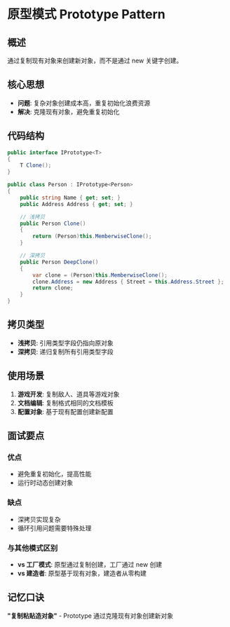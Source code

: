 # 原型模式 Prototype Pattern

## 概述

通过复制现有对象来创建新对象，而不是通过 new 关键字创建。

## 核心思想

- **问题**: 复杂对象创建成本高，重复初始化浪费资源
- **解决**: 克隆现有对象，避免重复初始化

## 代码结构

```csharp
public interface IPrototype<T>
{
    T Clone();
}

public class Person : IPrototype<Person>
{
    public string Name { get; set; }
    public Address Address { get; set; }

    // 浅拷贝
    public Person Clone()
    {
        return (Person)this.MemberwiseClone();
    }

    // 深拷贝
    public Person DeepClone()
    {
        var clone = (Person)this.MemberwiseClone();
        clone.Address = new Address { Street = this.Address.Street };
        return clone;
    }
}
```

## 拷贝类型

- **浅拷贝**: 引用类型字段仍指向原对象
- **深拷贝**: 递归复制所有引用类型字段

## 使用场景

1. **游戏开发**: 复制敌人、道具等游戏对象
2. **文档编辑**: 复制格式相同的文档模板
3. **配置对象**: 基于现有配置创建新配置

## 面试要点

### 优点

- 避免重复初始化，提高性能
- 运行时动态创建对象

### 缺点

- 深拷贝实现复杂
- 循环引用问题需要特殊处理

### 与其他模式区别

- **vs 工厂模式**: 原型通过复制创建，工厂通过 new 创建
- **vs 建造者**: 原型基于现有对象，建造者从零构建

## 记忆口诀

**"复制粘贴造对象"** - Prototype 通过克隆现有对象创建新对象
